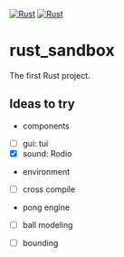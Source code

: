 
[![Rust](https://github.com/takamatsu-shyo/rust_sandbox/actions/workflows/rust.yml/badge.svg?event=push)](https://github.com/takamatsu-shyo/rust_sandbox/actions/workflows/rust.yml)
[![Rust](https://github.com/takamatsu-shyo/rust_sandbox/actions/workflows/rust.yml/badge.svg?branch=main&event=push)](https://github.com/takamatsu-shyo/rust_sandbox/actions/workflows/rust.yml)

# rust_sandbox
The first Rust project.

## Ideas to try
- components
- [ ] gui: tui
- [x] sound: Rodio
- environment
- [ ] cross compile
- pong  engine
- [ ] ball modeling
- [ ] bounding


